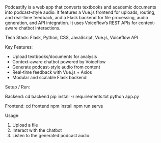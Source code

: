 Podcastify is a web app that converts textbooks and academic documents into podcast-style audio. 
It features a Vue.js frontend for uploads, routing, and real-time feedback, and a Flask backend for file processing, audio generation, and API integration. 
It uses Voiceflow’s REST APIs for context-aware chatbot interactions.

Tech Stack: Flask, Python, CSS, JavaScript, Vue.js, Voiceflow API

Key Features:
- Upload textbooks/documents for analysis
- Context-aware chatbot powered by Voiceflow
- Generate podcast-style audio from content
- Real-time feedback with Vue.js + Axios
- Modular and scalable Flask backend

Setup / Run:

Backend:
cd backend
pip install -r requirements.txt
python app.py

Frontend:
cd frontend
npm install
npm run serve


Usage:
1. Upload a file
2. Interact with the chatbot
3. Listen to the generated podcast audio
